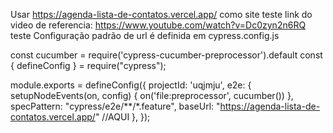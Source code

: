 Usar https://agenda-lista-de-contatos.vercel.app/ como site teste
link do video de referencia: https://www.youtube.com/watch?v=Dc0zyn2n6RQ
teste
Configuração padrão de url é definida em cypress.config.js

const cucumber = require('cypress-cucumber-preprocessor').default 
const { defineConfig } = require("cypress");

module.exports = defineConfig({
  projectId: 'uqjmju',
  e2e: {
    setupNodeEvents(on, config) {
      on('file:preprocessor', cucumber())
    },
    specPattern: "cypress/e2e/**/*.feature",
    baseUrl: "https://agenda-lista-de-contatos.vercel.app/" //AQUI
  },
});
